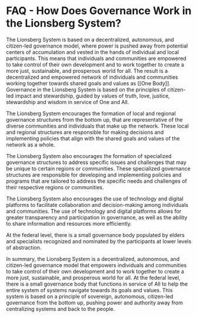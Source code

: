 # FAQ - How Does Governance Work in the Lionsberg System?

The Lionsberg System is based on a decentralized, autonomous, and citizen-led governance model, where power is pushed away from potential centers of accumulation and vested in the hands of individual and local participants. This means that individuals and communities are empowered to take control of their own development and to work together to create a more just, sustainable, and prosperous world for all. The result is a decentralized and empowered network of individuals and communities working together towards shared goals and values as [[One Body]]. Governance in the Lionsberg System is based on the principles of citizen-led impact and stewardship, guided by values of truth, love, justice, stewardship and wisdom in service of One and All.

The Lionsberg System encourages the formation of local and regional governance structures from the bottom up, that are representative of the diverse communities and individuals that make up the network. These local and regional structures are responsible for making decisions and implementing policies that align with the shared goals and values of the network as a whole.

The Lionsberg System also encourages the formation of specialized governance structures to address specific issues and challenges that may be unique to certain regions or communities. These specialized governance structures are responsible for developing and implementing policies and programs that are tailored to address the specific needs and challenges of their respective regions or communities.

The Lionsberg System also encourages the use of technology and digital platforms to facilitate collaboration and decision-making among individuals and communities. The use of technology and digital platforms allows for greater transparency and participation in governance, as well as the ability to share information and resources more efficiently.

At the federal level, there is a small governance body populated by elders and specialists recognized and nominated by the participants at lower levels of abstraction. 

In summary, the Lionsberg System is a decentralized, autonomous, and citizen-led governance model that empowers individuals and communities to take control of their own development and to work together to create a more just, sustainable, and prosperous world for all. At the federal level, there is a small governance body that functions in service of All to help the entire system of systems navigate towards its goals and values. This system is based on a principle of sovereign, autonomous, citizen-led governance from the bottom up, pushing power and authority away from centralizing systems and back to the people.